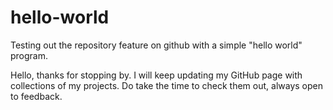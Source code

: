 # hello-world
Testing out the repository feature on github with a simple "hello world" program.

Hello, thanks for stopping by. I will keep updating my GitHub page with collections of my projects. Do take the time to check them out, always open to feedback. 
